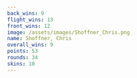 ```yaml
---
back_wins: 9
flight_wins: 13
front_wins: 12
image: /assets/images/Shoffner_Chris.png
name: Shoffner, Chris
overall_wins: 9
points: 53
rounds: 34
skins: 10
---
```

